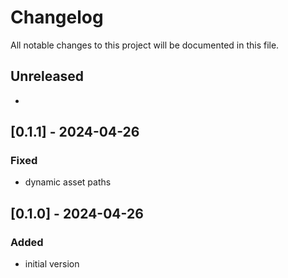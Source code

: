# Changelog

All notable changes to this project will be documented in this file.

## Unreleased

- 

## [0.1.1] - 2024-04-26

### Fixed

- dynamic asset paths

## [0.1.0] - 2024-04-26

### Added

- initial version
